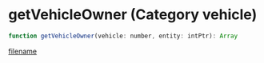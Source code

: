 # getVehicleOwner (Category vehicle)

```js
function getVehicleOwner(vehicle: number, entity: intPtr): Array
```

[filename](getVehicleOwner_m.md ':include')